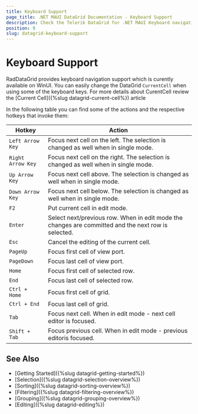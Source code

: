 ```yaml
---
title: Keyboard Support
page_title: .NET MAUI DataGrid Documentation - Keyboard Support
description: Check the Telerik DataGrid for .NET MAUI Keyboard navigation article.
position: 9
slug: datagrid-keyboard-support
---
```


# Keyboard Support

RadDataGrid provides keyboard navigation support which is curently available on WinUI. You can easily change the DataGrid `CurrentCell` when using some of the keyboard keys. For more details about CurentCell review the [Current Cell]({%slug datagrid-current-cell%}) article	

In the following table you can find some of the actions and the respective hotkeys that invoke them:

| Hotkey 		    | Action 			|
|-------------------|-------------------|
| `Left Arrow Key`  | Focus next cell on the left. The selection is changed as well when in single mode. |
| `Right Arrow Key` | Focus next cell on the right. The selection is changed as well when in single mode. |
| `Up Arrow Key`    | Focus next cell above. The selection is changed as well when in single mode. |
| `Down Arrow Key`  | Focus next cell below. The selection is changed as well when in single mode. |
| `F2`              | Put current cell in edit mode. |
| `Enter`	        | Select next/previous row. When in edit mode the changes are committed and the next row is selected. |
| `Esc`				| Cancel the editing of the current cell. |
| `PageUp`		    | Focus first cell of view port. |
| `PageDown`	    | Focus last cell of view port. |
| `Home`	        | Focus first cell of selected row. |
| `End`				| Focus last cell of selected row. |
| `Ctrl + Home`		| Focus first cell of grid. |
| `Ctrl + End`		| Focus last cell of grid. |
| `Tab `	        | Focus next cell. When in edit mode - next cell editor is focused. |
| `Shift + Tab`		| Focus previous cell. When in edit mode - previous editoris focused. |

## See Also

- [Getting Started]({%slug datagrid-getting-started%})
- [Selection]({%slug datagrid-selection-overview%})
- [Sorting]({%slug datagrid-sorting-overview%})
- [Filtering]({%slug datagrid-filtering-overview%})
- [Grouping]({%slug datagrid-grouping-overview%})
- [Editing]({%slug datagrid-editing%})
